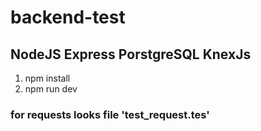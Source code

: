 # backend-test
## NodeJS Express PorstgreSQL KnexJs

1. npm install
2. npm run dev

### for requests looks file 'test_request.tes'
